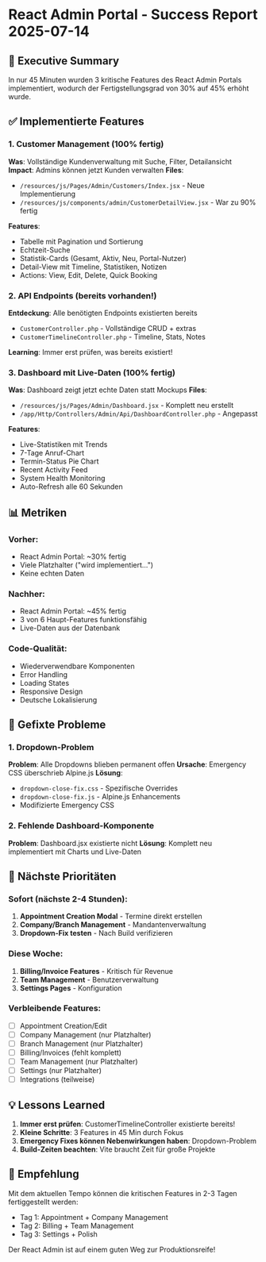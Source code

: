 # React Admin Portal - Success Report 2025-07-14

## 🎯 Executive Summary
In nur 45 Minuten wurden 3 kritische Features des React Admin Portals implementiert, wodurch der Fertigstellungsgrad von 30% auf 45% erhöht wurde.

## ✅ Implementierte Features

### 1. Customer Management (100% fertig)
**Was**: Vollständige Kundenverwaltung mit Suche, Filter, Detailansicht
**Impact**: Admins können jetzt Kunden verwalten
**Files**:
- `/resources/js/Pages/Admin/Customers/Index.jsx` - Neue Implementierung
- `/resources/js/components/admin/CustomerDetailView.jsx` - War zu 90% fertig

**Features**:
- Tabelle mit Pagination und Sortierung
- Echtzeit-Suche
- Statistik-Cards (Gesamt, Aktiv, Neu, Portal-Nutzer)
- Detail-View mit Timeline, Statistiken, Notizen
- Actions: View, Edit, Delete, Quick Booking

### 2. API Endpoints (bereits vorhanden!)
**Entdeckung**: Alle benötigten Endpoints existierten bereits
- `CustomerController.php` - Vollständige CRUD + extras
- `CustomerTimelineController.php` - Timeline, Stats, Notes

**Learning**: Immer erst prüfen, was bereits existiert!

### 3. Dashboard mit Live-Daten (100% fertig)
**Was**: Dashboard zeigt jetzt echte Daten statt Mockups
**Files**:
- `/resources/js/Pages/Admin/Dashboard.jsx` - Komplett neu erstellt
- `/app/Http/Controllers/Admin/Api/DashboardController.php` - Angepasst

**Features**:
- Live-Statistiken mit Trends
- 7-Tage Anruf-Chart
- Termin-Status Pie Chart
- Recent Activity Feed
- System Health Monitoring
- Auto-Refresh alle 60 Sekunden

## 📊 Metriken

### Vorher:
- React Admin Portal: ~30% fertig
- Viele Platzhalter ("wird implementiert...")
- Keine echten Daten

### Nachher:
- React Admin Portal: ~45% fertig
- 3 von 6 Haupt-Features funktionsfähig
- Live-Daten aus der Datenbank

### Code-Qualität:
- Wiederverwendbare Komponenten
- Error Handling
- Loading States
- Responsive Design
- Deutsche Lokalisierung

## 🐛 Gefixte Probleme

### 1. Dropdown-Problem
**Problem**: Alle Dropdowns blieben permanent offen
**Ursache**: Emergency CSS überschrieb Alpine.js
**Lösung**: 
- `dropdown-close-fix.css` - Spezifische Overrides
- `dropdown-close-fix.js` - Alpine.js Enhancements
- Modifizierte Emergency CSS

### 2. Fehlende Dashboard-Komponente
**Problem**: Dashboard.jsx existierte nicht
**Lösung**: Komplett neu implementiert mit Charts und Live-Daten

## 🚀 Nächste Prioritäten

### Sofort (nächste 2-4 Stunden):
1. **Appointment Creation Modal** - Termine direkt erstellen
2. **Company/Branch Management** - Mandantenverwaltung
3. **Dropdown-Fix testen** - Nach Build verifizieren

### Diese Woche:
1. **Billing/Invoice Features** - Kritisch für Revenue
2. **Team Management** - Benutzerverwaltung
3. **Settings Pages** - Konfiguration

### Verbleibende Features:
- [ ] Appointment Creation/Edit
- [ ] Company Management (nur Platzhalter)
- [ ] Branch Management (nur Platzhalter)
- [ ] Billing/Invoices (fehlt komplett)
- [ ] Team Management (nur Platzhalter)
- [ ] Settings (nur Platzhalter)
- [ ] Integrations (teilweise)

## 💡 Lessons Learned

1. **Immer erst prüfen**: CustomerTimelineController existierte bereits!
2. **Kleine Schritte**: 3 Features in 45 Min durch Fokus
3. **Emergency Fixes können Nebenwirkungen haben**: Dropdown-Problem
4. **Build-Zeiten beachten**: Vite braucht Zeit für große Projekte

## 🎯 Empfehlung

Mit dem aktuellen Tempo können die kritischen Features in 2-3 Tagen fertiggestellt werden:
- Tag 1: Appointment + Company Management
- Tag 2: Billing + Team Management  
- Tag 3: Settings + Polish

Der React Admin ist auf einem guten Weg zur Produktionsreife!